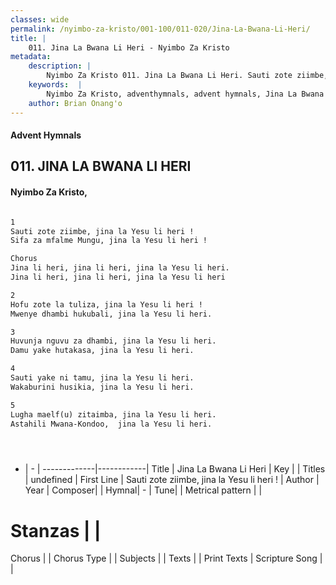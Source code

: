 ```yaml
---
classes: wide
permalink: /nyimbo-za-kristo/001-100/011-020/Jina-La-Bwana-Li-Heri/
title: |
    011. Jina La Bwana Li Heri - Nyimbo Za Kristo
metadata:
    description: |
        Nyimbo Za Kristo 011. Jina La Bwana Li Heri. Sauti zote ziimbe, jina la Yesu li heri ! Sifa za mfalme Mungu, jina la Yesu li heri !  Chorus Jina li heri, jina li heri, jina la Yesu li heri. Jina li heri, jina li heri, jina la Yesu li heri  
    keywords:  |
        Nyimbo Za Kristo, adventhymnals, advent hymnals, Jina La Bwana Li Heri, Sauti zote ziimbe, jina la Yesu li heri !. 
    author: Brian Onang'o
---
```


#### Advent Hymnals
## 011. JINA LA BWANA LI HERI
####  Nyimbo Za Kristo,

```txt

1
Sauti zote ziimbe, jina la Yesu li heri !
Sifa za mfalme Mungu, jina la Yesu li heri !

Chorus
Jina li heri, jina li heri, jina la Yesu li heri.
Jina li heri, jina li heri, jina la Yesu li heri

2
Hofu zote la tuliza, jina la Yesu li heri !
Mwenye dhambi hukubali, jina la Yesu li heri.

3
Huvunja nguvu za dhambi, jina la Yesu li heri.
Damu yake hutakasa, jina la Yesu li heri.

4
Sauti yake ni tamu, jina la Yesu li heri.
Wakaburini husikia, jina la Yesu li heri.

5
Lugha maelf(u) zitaimba, jina la Yesu li heri.
Astahili Mwana-Kondoo,  jina la Yesu li heri.





```

- |   -  |
-------------|------------|
Title | Jina La Bwana Li Heri |
Key |  |
Titles | undefined |
First Line | Sauti zote ziimbe, jina la Yesu li heri ! |
Author | 
Year | 
Composer| |
Hymnal|  - |
Tune|  |
Metrical pattern | |
# Stanzas |  |
Chorus |  |
Chorus Type |  |
Subjects | |
Texts |  |
Print Texts | 
Scripture Song |  |
    
